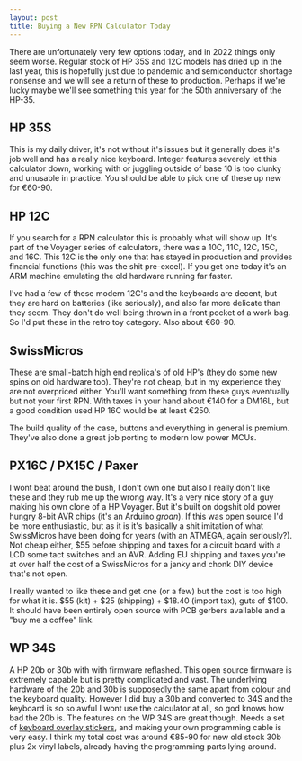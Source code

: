 ```yaml
---
layout: post
title: Buying a New RPN Calculator Today
---
```

There are unfortunately very few options today, and in 2022 things only seem
worse. Regular stock of HP 35S and 12C models has dried up in the last year,
this is hopefully just due to pandemic and semiconductor shortage nonsense and
we will see a return of these to production. Perhaps if we're lucky maybe we'll
see something this year for the 50th anniversary of the HP-35.

HP 35S
------
This is my daily driver, it's not without it's issues but it generally does
it's job well and has a really nice keyboard. Integer features severely let
this calculator down, working with or juggling outside of base 10 is too clunky
and unusable in practice. You should be able to pick one of these up new for
€60-90.

HP 12C
------
If you search for a RPN calculator this is probably what will show up. It's
part of the Voyager series of calculators, there was a 10C, 11C, 12C, 15C, and
16C. This 12C is the only one that has stayed in production and provides
financial functions (this was the shit pre-excel). If you get one today it's
an ARM machine emulating the old hardware running far faster.

I've had a few of these modern 12C's and the keyboards are decent, but they are
hard on batteries (like seriously), and also far more delicate than they seem.
They don't do well being thrown in a front pocket of a work bag. So I'd put
these in the retro toy category. Also about €60-90.

SwissMicros
-----------
These are small-batch high end replica's of old HP's (they do some new spins on
old hardware too). They're not cheap, but in my experience they are not
overpriced either. You'll want something from these guys eventually but not
your first RPN. With taxes in your hand about €140 for a DM16L, but a good
condition used HP 16C would be at least €250.

The build quality of the case, buttons and everything in general is premium.
They've also done a great job porting to modern low power MCUs.

PX16C / PX15C / Paxer
---------------------
I wont beat around the bush, I don't own one but also I really don't like these
and they rub me up the wrong way. It's a very nice story of a guy making his
own clone of a HP Voyager. But it's built on dogshit old power hungry 8-bit AVR
chips (it's an Arduino *groan*). If this was open source I'd be more
enthusiastic, but as it is it's basically a shit imitation of what SwissMicros
have been doing for years (with an ATMEGA, again seriously?). Not cheap either,
$55 before shipping and taxes for a circuit board with a LCD some tact switches
and an AVR. Adding EU shipping and taxes you're at over half the cost of a
SwissMicros for a janky and chonk DIY device that's not open.

I really wanted to like these and get one (or a few) but the cost is too high
for what it is. $55 (kit) + $25 (shipping) + $18.40 (import tax), guts of $100.
It should have been entirely open source with PCB gerbers available and a "buy
me a coffee" link.

WP 34S
------
A HP 20b or 30b with with firmware reflashed. This open source firmware is
extremely capable but is pretty complicated and vast. The underlying hardware
of the 20b and 30b is supposedly the same apart from colour and the keyboard
quality. However I did buy a 30b and converted to 34S and the keyboard is so so
awful I wont use the calculator at all, so god knows how bad the 20b is. The
features on the WP 34S are great though. Needs a set of [keyboard overlay
stickers](https://commerce.hpcalc.org/overlay.php), and making your own
programming cable is very easy. I think my total cost was around €85-90 for new
old stock 30b plus 2x vinyl labels, already having the programming parts lying
around.
